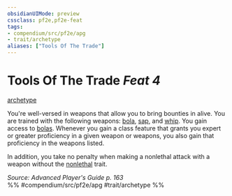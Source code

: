 ```yaml
---
obsidianUIMode: preview
cssclass: pf2e,pf2e-feat
tags:
- compendium/src/pf2e/apg
- trait/archetype
aliases: ["Tools Of The Trade"]
---
```

# Tools Of The Trade  *Feat 4*  
[archetype](../../rules/traits/archetype.md)  


You're well-versed in weapons that allow you to bring bounties in alive. You are trained with the following weapons: [bola](../equipment/items/bola-apg.md), [sap](../equipment/items/sap.md), and [whip](../equipment/items/whip.md). You gain access to [bolas](../equipment/items/bola-apg.md). Whenever you gain a class feature that grants you expert or greater proficiency in a given weapon or weapons, you also gain that proficiency in the weapons listed.

In addition, you take no penalty when making a nonlethal attack with a weapon without the [nonlethal](../../rules/traits/nonlethal.md) trait.

*Source: Advanced Player's Guide p. 163*  
%% #compendium/src/pf2e/apg #trait/archetype %%